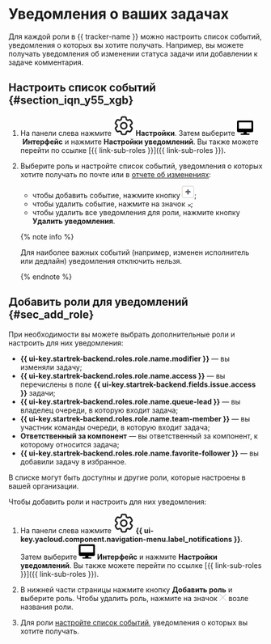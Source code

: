 # Уведомления о ваших задачах

Для каждой роли в {{ tracker-name }} можно настроить список событий, уведомления о которых вы хотите получать. Например, вы можете получать уведомления об изменении статуса задачи или добавлении к задаче комментария. 

## Настроить список событий {#section_iqn_y55_xgb}


1. На панели слева нажмите ![](../../_assets/tracker/svg/settings.svg) **Настройки**. Затем выберите ![](../../_assets/tracker/svg/interface.svg)&nbsp;**Интерфейс** и нажмите **Настройки уведомлений**. Вы также можете перейти по ссылке [{{ link-sub-roles }}]({{ link-sub-roles }}).

1. Выберите роль и настройте список событий, уведомления о которых хотите получать по почте или в [отчете об изменениях](notification-digest.md):
    - чтобы добавить событие, нажмите кнопку ![](../../_assets/tracker/button-plus.png);
    - чтобы удалить событие, нажмите на значок ![](../../_assets/tracker/small-x.png);
    - чтобы удалить все уведомления для роли, нажмите кнопку **Удалить уведомления**.

    {% note info %}

    Для наиболее важных событий (например, изменен исполнитель или дедлайн) уведомления отключить нельзя.

    {% endnote %}


## Добавить роли для уведомлений {#sec_add_role}

При необходимости вы можете выбрать дополнительные роли и настроить для них уведомления:

- **{{ ui-key.startrek-backend.roles.role.name.modifier }}** — вы изменяли задачу;
- **{{ ui-key.startrek-backend.roles.role.name.access }}** — вы перечислены в поле **{{ ui-key.startrek-backend.fields.issue.access }}** задачи;
- **{{ ui-key.startrek-backend.roles.role.name.queue-lead }}** — вы владелец очереди, в которую входит задача;
- **{{ ui-key.startrek-backend.roles.role.name.team-member }}** — вы участник команды очереди, в которую входит задача;
- **Ответственный за компонент** — вы ответственный за компонент, к которому относится задача;
- **{{ ui-key.startrek-backend.roles.role.name.favorite-follower }}** — вы добавили задачу в избранное.

В списке могут быть доступны и другие роли, которые настроены в вашей организации.

Чтобы добавить роли и настроить для них уведомления:


1. На панели слева нажмите ![](../../_assets/tracker/svg/settings.svg) **{{ ui-key.yacloud.component.navigation-menu.label_notifications }}**. Затем выберите ![](../../_assets/tracker/svg/interface.svg)&nbsp;**Интерфейс** и нажмите **Настройки уведомлений**. Вы также можете перейти по ссылке [{{ link-sub-roles }}]({{ link-sub-roles }}).

1. В нижней части страницы нажмите кнопку **Добавить роль** и выберите роль. Чтобы удалить роль, нажмите на значок ![](../../_assets/tracker/remove-task-type.png) возле названия роли.

1. Для роли [настройте список событий](notification-settings.md#section_iqn_y55_xgb), уведомления о которых вы хотите получать.